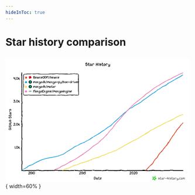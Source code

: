 ```yaml
---
hideInToc: true
---
```

# Star history comparison 

##
  
<v-clicks> 

![star history](./assets/star-history.png){ width=60% }


<FooterLink text="https://star-history.com/blog/how-to-use-github-star-histor" link="https://star-history.com/blog/how-to-use-github-star-history" />

</v-clicks>